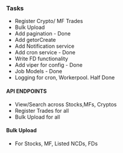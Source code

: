 ### Tasks
* Register Crypto/ MF Trades
* Bulk Upload 
* Add pagination - Done
* Add getorCreate 
* Add Notification service
* Add cron service - Done
* Write FD functionality 
* Add viper for config - Done
* Job Models - Done
* Logging for cron, Workerpool.  Half Done



#### API ENDPOINTS
* View/Search across Stocks,MFs, Cryptos
* Register Trades for all
* Bulk Upload for all


#### Bulk Upload
* For Stocks, MF, Listed NCDs, FDs
